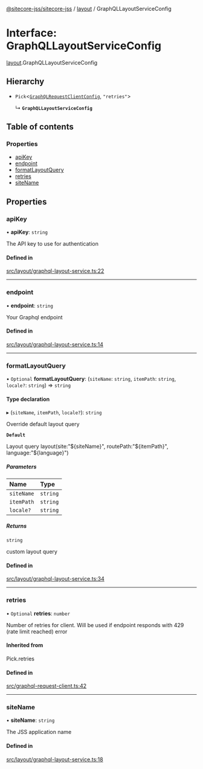 [@sitecore-jss/sitecore-jss](../README.md) / [layout](../modules/layout.md) / GraphQLLayoutServiceConfig

# Interface: GraphQLLayoutServiceConfig

[layout](../modules/layout.md).GraphQLLayoutServiceConfig

## Hierarchy

- `Pick`<[`GraphQLRequestClientConfig`](../modules/index.md#graphqlrequestclientconfig), ``"retries"``\>

  ↳ **`GraphQLLayoutServiceConfig`**

## Table of contents

### Properties

- [apiKey](layout.GraphQLLayoutServiceConfig.md#apikey)
- [endpoint](layout.GraphQLLayoutServiceConfig.md#endpoint)
- [formatLayoutQuery](layout.GraphQLLayoutServiceConfig.md#formatlayoutquery)
- [retries](layout.GraphQLLayoutServiceConfig.md#retries)
- [siteName](layout.GraphQLLayoutServiceConfig.md#sitename)

## Properties

### apiKey

• **apiKey**: `string`

The API key to use for authentication

#### Defined in

[src/layout/graphql-layout-service.ts:22](https://github.com/Sitecore/jss/blob/6dacbc0f6/packages/sitecore-jss/src/layout/graphql-layout-service.ts#L22)

___

### endpoint

• **endpoint**: `string`

Your Graphql endpoint

#### Defined in

[src/layout/graphql-layout-service.ts:14](https://github.com/Sitecore/jss/blob/6dacbc0f6/packages/sitecore-jss/src/layout/graphql-layout-service.ts#L14)

___

### formatLayoutQuery

• `Optional` **formatLayoutQuery**: (`siteName`: `string`, `itemPath`: `string`, `locale?`: `string`) => `string`

#### Type declaration

▸ (`siteName`, `itemPath`, `locale?`): `string`

Override default layout query

**`Default`**

Layout query
layout(site:"${siteName}", routePath:"${itemPath}", language:"${language}")

##### Parameters

| Name | Type |
| :------ | :------ |
| `siteName` | `string` |
| `itemPath` | `string` |
| `locale?` | `string` |

##### Returns

`string`

custom layout query

#### Defined in

[src/layout/graphql-layout-service.ts:34](https://github.com/Sitecore/jss/blob/6dacbc0f6/packages/sitecore-jss/src/layout/graphql-layout-service.ts#L34)

___

### retries

• `Optional` **retries**: `number`

Number of retries for client. Will be used if endpoint responds with 429 (rate limit reached) error

#### Inherited from

Pick.retries

#### Defined in

[src/graphql-request-client.ts:42](https://github.com/Sitecore/jss/blob/6dacbc0f6/packages/sitecore-jss/src/graphql-request-client.ts#L42)

___

### siteName

• **siteName**: `string`

The JSS application name

#### Defined in

[src/layout/graphql-layout-service.ts:18](https://github.com/Sitecore/jss/blob/6dacbc0f6/packages/sitecore-jss/src/layout/graphql-layout-service.ts#L18)
